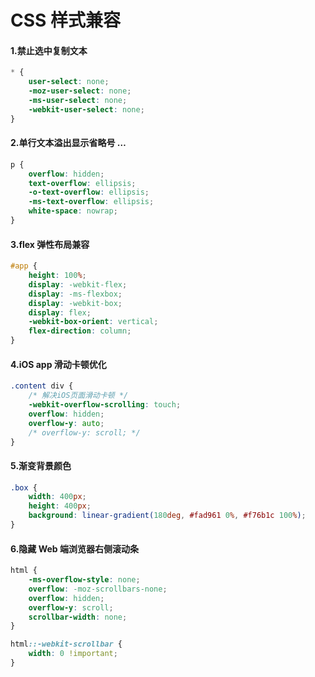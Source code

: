 # CSS 样式兼容

#### 1.禁止选中复制文本

```css title="禁止选中复制文本"
* {
	user-select: none;
	-moz-user-select: none;
	-ms-user-select: none;
	-webkit-user-select: none;
}
```

#### 2.单行文本溢出显示省略号 …

```css title="单行文本溢出显示省略号"
p {
	overflow: hidden;
	text-overflow: ellipsis;
	-o-text-overflow: ellipsis;
	-ms-text-overflow: ellipsis;
	white-space: nowrap;
}
```

#### 3.flex 弹性布局兼容

```css title="flex 弹性布局兼容"
#app {
	height: 100%;
	display: -webkit-flex;
	display: -ms-flexbox;
	display: -webkit-box;
	display: flex;
	-webkit-box-orient: vertical;
	flex-direction: column;
}
```

#### 4.iOS app 滑动卡顿优化

```css title="iOS app滑动卡顿优化"
.content div {
	/* 解决iOS页面滑动卡顿 */
	-webkit-overflow-scrolling: touch;
	overflow: hidden;
	overflow-y: auto;
	/* overflow-y: scroll; */
}
```

#### 5.渐变背景颜色

```css title="渐变背景颜色“
.box {
	width: 400px;
	height: 400px;
	background: linear-gradient(180deg, #fad961 0%, #f76b1c 100%);
}
```

#### 6.隐藏 Web 端浏览器右侧滚动条

```css title="隐藏 Web 端浏览器右侧滚动条“
html {
	-ms-overflow-style: none;
	overflow: -moz-scrollbars-none;
	overflow: hidden;
	overflow-y: scroll;
	scrollbar-width: none;
}

html::-webkit-scrollbar {
	width: 0 !important;
}
```
